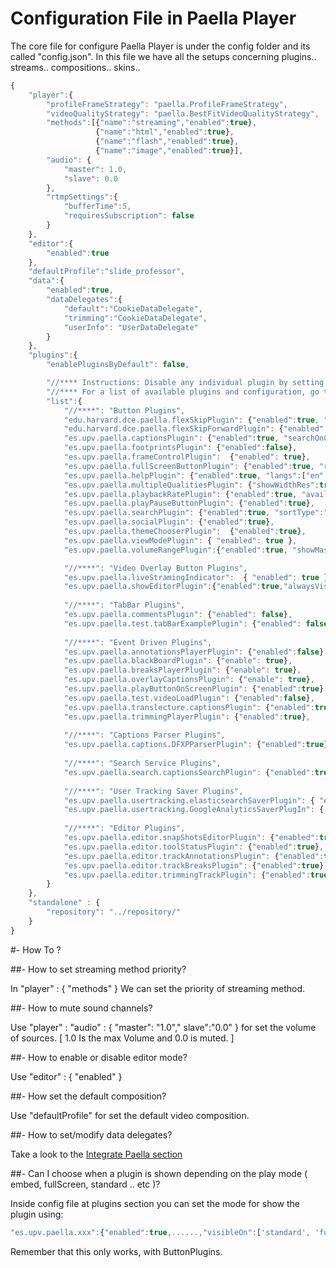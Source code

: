 # Configuration File in Paella Player

The core file for configure Paella Player is under the config folder and its called "config.json". 
In this file we have all the setups concerning plugins.. streams.. compositions.. skins.. 


```javascript
{
	"player":{
        "profileFrameStrategy": "paella.ProfileFrameStrategy",
		"videoQualityStrategy": "paella.BestFitVideoQualityStrategy",
		"methods":[{"name":"streaming","enabled":true},
				   {"name":"html","enabled":true},
				   {"name":"flash","enabled":true},
                   {"name":"image","enabled":true}],
        "audio": {
            "master": 1.0,
            "slave": 0.0
        },
        "rtmpSettings":{
            "bufferTime":5,
			"requiresSubscription": false
        }
	},
	"editor":{
		"enabled":true
	},
	"defaultProfile":"slide_professor",
	"data":{
		"enabled":true,
		"dataDelegates":{
			"default":"CookieDataDelegate",
			"trimming":"CookieDataDelegate",
			"userInfo": "UserDataDelegate"
		}
	},
	"plugins":{
		"enablePluginsByDefault": false,		

		"//**** Instructions: Disable any individual plugin by setting its enable property to false": {"enabled": false},
		"//**** For a list of available plugins and configuration, go to": "https://github.com/polimediaupv/paella/blob/master/doc/plugins.md",
		"list":{
			"//****": "Button Plugins",
			"edu.harvard.dce.paella.flexSkipPlugin": {"enabled":true, "direction": "Rewind", "seconds": 10},
			"edu.harvard.dce.paella.flexSkipForwardPlugin": {"enabled":true, "direction": "Forward", "seconds": 30},
            "es.upv.paella.captionsPlugin": {"enabled":true, "searchOnCaptions":true},
			"es.upv.paella.footprintsPlugin": {"enabled":false},
			"es.upv.paella.frameControlPlugin":  {"enabled": true},
            "es.upv.paella.fullScreenButtonPlugin": {"enabled":true, "reloadOnFullscreen":{ "enabled":true, "keepUserSelection":true }},
            "es.upv.paella.helpPlugin": {"enabled":true, "langs":["en","es"]},
            "es.upv.paella.multipleQualitiesPlugin": {"showWidthRes":true},
			"es.upv.paella.playbackRatePlugin": {"enabled":true, "availableRates": [0.75, 1, 1.25, 1.5]},			
			"es.upv.paella.playPauseButtonPlugin": {"enabled":true},
            "es.upv.paella.searchPlugin": {"enabled":true, "sortType":"time", "colorSearch":false},
            "es.upv.paella.socialPlugin": {"enabled":true},
            "es.upv.paella.themeChooserPlugin":  {"enabled":true},
			"es.upv.paella.viewModePlugin": { "enabled": true },
			"es.upv.paella.volumeRangePlugin":{"enabled":true, "showMasterVolume": true, "showSlaveVolume": false },

			"//****": "Video Overlay Button Plugins",
			"es.upv.paella.liveStramingIndicator":  { "enabled": true },
			"es.upv.paella.showEditorPlugin":{"enabled":true,"alwaysVisible":true},
			
			"//****": "TabBar Plugins",
			"es.upv.paella.commentsPlugin": {"enabled": false},
			"es.upv.paella.test.tabBarExamplePlugin": {"enabled": false},
			
			"//****": "Event Driven Plugins",
			"es.upv.paella.annotationsPlayerPlugin": {"enabled":false},
			"es.upv.paella.blackBoardPlugin": {"enable": true},
			"es.upv.paella.breaksPlayerPlugin": {"enable": true},
			"es.upv.paella.overlayCaptionsPlugin": {"enable": true},
			"es.upv.paella.playButtonOnScreenPlugin": {"enabled":true},
			"es.upv.paella.test.videoLoadPlugin": {"enabled":false},
			"es.upv.paella.translecture.captionsPlugin": {"enabled":true},
			"es.upv.paella.trimmingPlayerPlugin": {"enabled":true},
									
			"//****": "Captions Parser Plugins",
			"es.upv.paella.captions.DFXPParserPlugin": {"enabled":true},
			
			"//****": "Search Service Plugins",
			"es.upv.paella.search.captionsSearchPlugin": {"enabled":true},
			
			"//****": "User Tracking Saver Plugins",
			"es.upv.paella.usertracking.elasticsearchSaverPlugin": { "enabled": false, "url": "http://my.elastic.server"},
			"es.upv.paella.usertracking.GoogleAnalyticsSaverPlugIn": { "enabled": false, "trackingID": "UA-XXXXXXXX-Y" },
			
			"//****": "Editor Plugins",
			"es.upv.paella.editor.snapShotsEditorPlugin": {"enabled":true},
			"es.upv.paella.editor.toolStatusPlugin": {"enabled":true},
			"es.upv.paella.editor.trackAnnotationsPlugin": {"enabled":true},
			"es.upv.paella.editor.trackBreaksPlugin": {"enabled":true},
			"es.upv.paella.editor.trimmingTrackPlugin": {"enabled":true}
        }
	},
    "standalone" : {
        "repository": "../repository/"
    }
}


```

#- How To ?

##- How to set streaming method priority?

In "player" : { "methods" } We can set the priority of streaming method.

##- How to mute sound channels?

Use "player" : "audio" : { "master": "1.0"," slave":"0.0" } for set the volume of sources. [ 1.0 Is the max Volume and 0.0 is muted. ]

##- How to enable or disable editor mode?

Use "editor" : { "enabled" }

##- How set the default composition?

Use "defaultProfile" for set the default video composition.

##- How to set/modify data delegates?

Take a look to the [Integrate Paella section](integrate.md)

##- Can I choose when a plugin is shown depending on the play mode ( embed, fullScreen, standard .. etc )?

Inside config file at plugins section you can set the mode for show the plugin using:
```javascript
"es.upv.paella.xxx":{"enabled":true,......,"visibleOn":['standard', 'fullscreen', 'embed']},
```
Remember that this only works, with ButtonPlugins.
	
